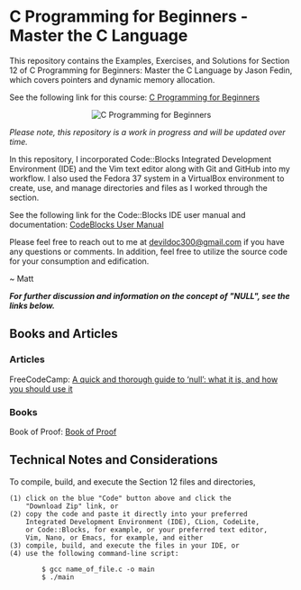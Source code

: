 # C Programming for Beginners - Master the C Language

This repository contains the Examples, Exercises, and Solutions
for Section 12 of C Programming for Beginners: Master the C Language
by Jason Fedin, which covers pointers and dynamic memory allocation.

See the following link for this course: <a href="https://www.udemy.com/course/c-programming-for-beginners-/" title="C Programming" target="_blank" alt="C Programming for Beginners">C Programming for Beginners</a>

<p align="center">
    <img src="https://learnprogramming.academy/wp-content/uploads/2023/03/1467808_f8c0-3.jpg" alt="C Programming for Beginners" title="C Programming for Beginners">
</p>

<i>Please note, this repository is a work in progress and will be updated over time.</i>

In this repository, I incorporated Code::Blocks Integrated Development Environment (IDE)
and the Vim text editor along with Git and GitHub into my workflow. I also used the
Fedora 37 system in a VirtualBox environment to create, use, and manage directories
and files as I worked through the section.

See the following link for the Code::Blocks IDE user manual and documentation: <a href="https://www.codeblocks.org/user-manual/" title="CodeBlocks User Manual" target="_blank" alt="CodeBlocks User Manual">CodeBlocks User Manual</a>

Please feel free to reach out to me at devildoc300@gmail.com if you have any questions
or comments. In addition, feel free to utilize the source code for your consumption
and edification.

~ Matt


<strong><i>For further discussion and information on the concept of "NULL", see the links below.</i></strong>

## Books and Articles

### Articles

FreeCodeCamp: <a href="https://www.freecodecamp.org/news/a-quick-and-thorough-guide-to-null-what-it-is-and-how-you-should-use-it-d170cea62840/" title="A quick and thorough quide to null..." target="A quick guide and thorough guide to..." alt="_blank">A quick and thorough guide to ‘null’: what it is, and how you should use it</a> 

### Books

Book of Proof: <a href="https://www.people.vcu.edu/~rhammack/BookOfProof/" title="Book of Proof" target="_blank" alt="Book of Proof">Book of Proof</a>



Technical Notes and Considerations
---------------------------------------------------------------------------------------

To compile, build, and execute the Section 12 files and directories,

    (1) click on the blue "Code" button above and click the
        "Download Zip" link, or
    (2) copy the code and paste it directly into your preferred
        Integrated Development Environment (IDE), CLion, CodeLite,
        or Code::Blocks, for example, or your preferred text editor,
        Vim, Nano, or Emacs, for example, and either
    (3) compile, build, and execute the files in your IDE, or
    (4) use the following command-line script:

            $ gcc name_of_file.c -o main
            $ ./main



